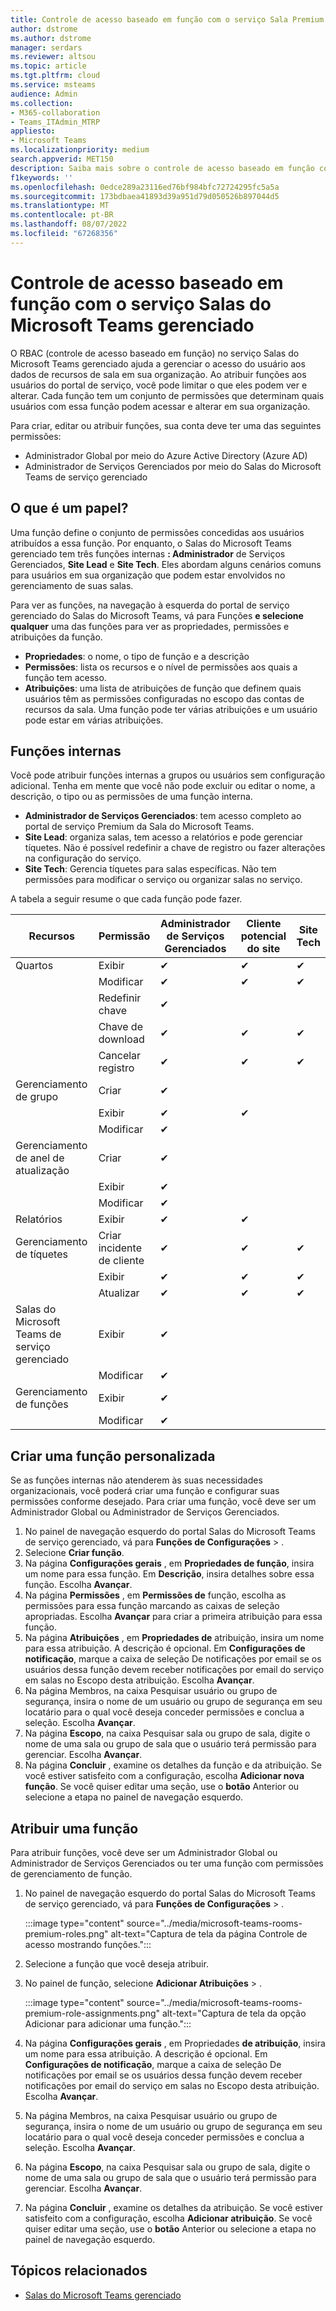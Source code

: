 ```yaml
---
title: Controle de acesso baseado em função com o serviço Sala Premium do Microsoft Teams
author: dstrome
ms.author: dstrome
manager: serdars
ms.reviewer: altsou
ms.topic: article
ms.tgt.pltfrm: cloud
ms.service: msteams
audience: Admin
ms.collection:
- M365-collaboration
- Teams_ITAdmin_MTRP
appliesto:
- Microsoft Teams
ms.localizationpriority: medium
search.appverid: MET150
description: Saiba mais sobre o controle de acesso baseado em função com o Salas do Microsoft Teams gerenciado.
f1keywords: ''
ms.openlocfilehash: 0edce289a23116ed76bf984bfc72724295fc5a5a
ms.sourcegitcommit: 173bdbaea41893d39a951d79d050526b897044d5
ms.translationtype: MT
ms.contentlocale: pt-BR
ms.lasthandoff: 08/07/2022
ms.locfileid: "67268356"
---
```

# <a name="role-based-access-control-with-the-microsoft-teams-rooms-managed-service"></a>Controle de acesso baseado em função com o serviço Salas do Microsoft Teams gerenciado

O RBAC (controle de acesso baseado em função) no serviço Salas do Microsoft Teams gerenciado ajuda a gerenciar o acesso do usuário aos dados de recursos de sala em sua organização. Ao atribuir funções aos usuários do portal de serviço, você pode limitar o que eles podem ver e alterar. Cada função tem um conjunto de permissões que determinam quais usuários com essa função podem acessar e alterar em sua organização.

Para criar, editar ou atribuir funções, sua conta deve ter uma das seguintes permissões:

- Administrador Global por meio do Azure Active Directory (Azure AD)
- Administrador de Serviços Gerenciados por meio do Salas do Microsoft Teams de serviço gerenciado

## <a name="what-is-a-role"></a>O que é um papel?

Uma função define o conjunto de permissões concedidas aos usuários atribuídos a essa função. Por enquanto, o Salas do Microsoft Teams gerenciado tem três funções internas **: Administrador** de Serviços Gerenciados, **Site Lead** e **Site Tech**. Eles abordam alguns cenários comuns para usuários em sua organização que podem estar envolvidos no gerenciamento de suas salas.

Para ver as funções, na navegação à esquerda do portal de serviço gerenciado do Salas do Microsoft Teams, vá para Funções **e selecione qualquer** uma das funções para ver as propriedades, permissões e atribuições da função.  

- **Propriedades**: o nome, o tipo de função e a descrição
- **Permissões**: lista os recursos e o nível de permissões aos quais a função tem acesso.
- **Atribuições**: uma lista de atribuições de função que definem quais usuários têm as permissões configuradas no escopo das contas de recursos da sala. Uma função pode ter várias atribuições e um usuário pode estar em várias atribuições.

## <a name="built-in-roles"></a>Funções internas

Você pode atribuir funções internas a grupos ou usuários sem configuração adicional. Tenha em mente que você não pode excluir ou editar o nome, a descrição, o tipo ou as permissões de uma função interna.

- **Administrador de Serviços Gerenciados**: tem acesso completo ao portal de serviço Premium da Sala do Microsoft Teams.
- **Site Lead**: organiza salas, tem acesso a relatórios e pode gerenciar tíquetes. Não é possível redefinir a chave de registro ou fazer alterações na configuração do serviço.  
- **Site Tech**: Gerencia tíquetes para salas específicas. Não tem permissões para modificar o serviço ou organizar salas no serviço.

A tabela a seguir resume o que cada função pode fazer.

|Recursos |Permissão |Administrador de Serviços Gerenciados  |Cliente potencial do site  |Site Tech  |
|---------|---------|---------|---------|---------|
|Quartos     |Exibir        |&#10004;           |&#10004;           |&#10004;  |
|    |Modificar         |&#10004;           |&#10004;           |&#10004; |
|    |Redefinir chave         |&#10004;           |         ||
|    |Chave de download         |&#10004;           |&#10004;          |&#10004; |
|    |Cancelar registro         |&#10004;           |&#10004;           |&#10004; |
|Gerenciamento de grupo   |Criar         |&#10004;           |           ||
|    |Exibir       |&#10004;          |&#10004;           ||
|    |Modificar         |&#10004;           |           ||
|Gerenciamento de anel de atualização    |Criar         |&#10004;           |           ||
|    |Exibir         |&#10004;           |           ||
|    |Modificar         |&#10004;           |           ||
|Relatórios   |Exibir        |&#10004;           |&#10004;           ||
|Gerenciamento de tíquetes   |Criar incidente de cliente         |&#10004;           |&#10004;           |&#10004;  |
|    |Exibir         |&#10004;           |&#10004;           |&#10004;  |
|    |Atualizar         |&#10004;           |&#10004;           |&#10004;  |
|Salas do Microsoft Teams de serviço gerenciado    |Exibir         |&#10004;           |         ||
|    |Modificar        |&#10004;           |         ||
|Gerenciamento de funções    |Exibir         |&#10004;           |         ||
|    |Modificar         |&#10004;           |         ||

## <a name="create-a-custom-role"></a>Criar uma função personalizada

Se as funções internas não atenderem às suas necessidades organizacionais, você poderá criar uma função e configurar suas permissões conforme desejado. Para criar uma função, você deve ser um Administrador Global ou Administrador de Serviços Gerenciados. 

1. No painel de navegação esquerdo do portal Salas do Microsoft Teams de serviço gerenciado, vá para **Funções de Configurações** > .
2. Selecione **Criar função**.
3. Na página **Configurações gerais** , em **Propriedades de função**, insira um nome para essa função. Em **Descrição**, insira detalhes sobre essa função. Escolha **Avançar**.
4. Na página **Permissões** , em **Permissões de** função, escolha as permissões para essa função marcando as caixas de seleção apropriadas. Escolha **Avançar** para criar a primeira atribuição para essa função.
5. Na página **Atribuições** , em **Propriedades de** atribuição, insira um nome para essa atribuição. A descrição é opcional. Em **Configurações de notificação**, marque a caixa de seleção De notificações por email se os usuários dessa função devem receber notificações por email do serviço em salas no  Escopo desta atribuição. Escolha **Avançar**.
6. Na página  Membros, na caixa Pesquisar  usuário ou grupo de segurança, insira o nome de um usuário ou grupo de segurança em seu locatário para o qual você deseja conceder permissões e conclua a seleção. Escolha **Avançar**. 
7. Na página **Escopo**, na caixa Pesquisar  sala ou grupo de sala, digite o nome de uma sala ou grupo de sala que o usuário terá permissão para gerenciar. Escolha **Avançar**.
8. Na página **Concluir** , examine os detalhes da função e da atribuição. Se você estiver satisfeito com a configuração, escolha **Adicionar nova função**. Se você quiser editar uma seção, use o **botão** Anterior ou selecione a etapa no painel de navegação esquerdo.  

## <a name="assign-a-role"></a>Atribuir uma função

Para atribuir funções, você deve ser um Administrador Global ou Administrador de Serviços Gerenciados ou ter uma função com permissões de gerenciamento de função.

1. No painel de navegação esquerdo do portal Salas do Microsoft Teams de serviço gerenciado, vá para **Funções de Configurações** > .

    :::image type="content" source="../media/microsoft-teams-rooms-premium-roles.png" alt-text="Captura de tela da página Controle de acesso mostrando funções.":::

2. Selecione a função que você deseja atribuir.
3. No painel de função, selecione **Adicionar Atribuições** > .

    :::image type="content" source="../media/microsoft-teams-rooms-premium-role-assignments.png" alt-text="Captura de tela da opção Adicionar para adicionar uma função.":::

4. Na página **Configurações gerais** , em Propriedades **de atribuição**, insira um nome para essa atribuição. A descrição é opcional. Em **Configurações de notificação**,  marque a caixa de seleção De notificações por email se os usuários dessa função devem receber notificações por email do serviço em salas no Escopo  desta atribuição. Escolha **Avançar**. 
5. Na página  Membros, na caixa Pesquisar  usuário ou grupo de segurança, insira o nome de um usuário ou grupo de segurança em seu locatário para o qual você deseja conceder permissões e conclua a seleção. Escolha **Avançar**. 
6. Na página **Escopo**, na caixa Pesquisar  sala ou grupo de sala, digite o nome de uma sala ou grupo de sala que o usuário terá permissão para gerenciar. Escolha **Avançar**.
7. Na página **Concluir** , examine os detalhes da atribuição. Se você estiver satisfeito com a configuração, escolha **Adicionar atribuição**. Se você quiser editar uma seção, use o **botão** Anterior ou selecione a etapa no painel de navegação esquerdo.  

## <a name="related-topics"></a>Tópicos relacionados

- [Salas do Microsoft Teams gerenciado](microsoft-teams-rooms-premium.md)

